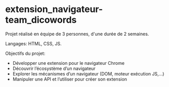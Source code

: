 # extension_navigateur-team_dicowords

Projet réalisé en équipe de 3 personnes, d'une durée de 2 semaines.

Langages: HTML, CSS, JS.

Objectifs du projet:

- Développer une extension pour le navigateur Chrome
- Découvrir l’écosystème d’un navigateur
- Explorer les mécanismes d’un navigateur (DOM, moteur exécution JS,...)
- Manipuler une API et l’utiliser pour créer son extension
